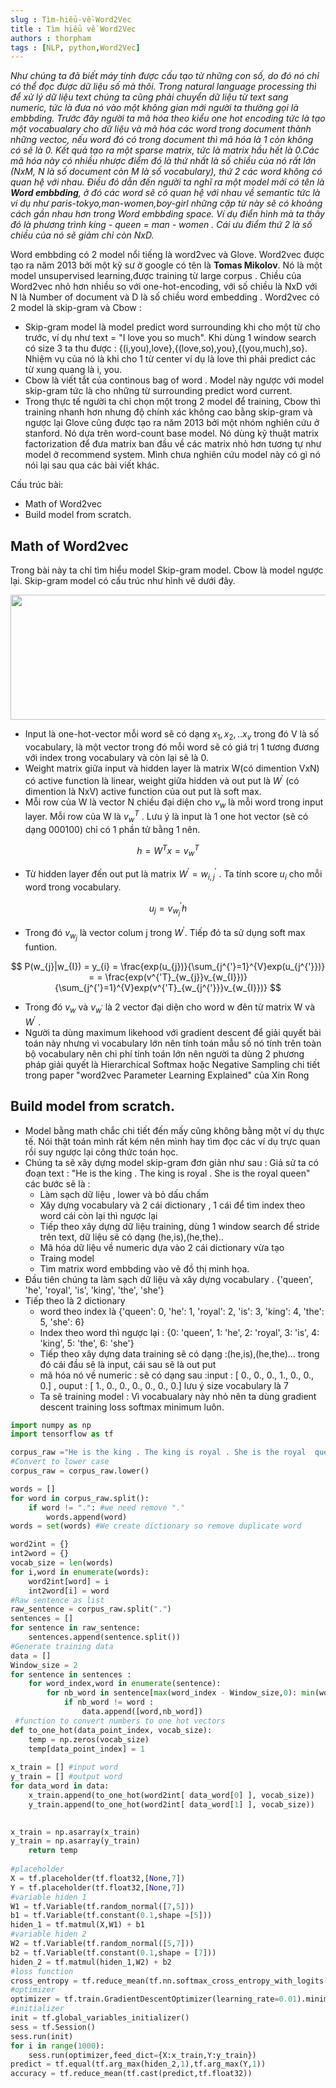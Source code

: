 ```yaml
--- 
slug : Tìm-hiểu-về-Word2Vec
title : Tìm hiểu về Word2Vec
authors : thorpham
tags : [NLP, python,Word2Vec]
---
```

*Như chúng ta đã biết máy tính được cấu tạo từ những con số, do đó nó chỉ có thể đọc được dữ liệu số mà thôi. Trong natural language processing
thì để xử lý dữ liệu text chúng ta cũng phải chuyển dữ liệu từ text sang numeric, tức là đưa nó vào một không gian mới người ta thường
gọi là embbding. Trước đây người ta mã hóa theo kiểu one hot encoding tức là tạo  một vocabualary cho dữ liệu và mã hóa các word trong document
thành những vectoc, nếu word đó có trong document thì mã hóa là 1 còn không có sẽ là 0. Kết quả tạo ra một sparse matrix, tức là matrix hầu hết 
là 0.Các mã hóa này có nhiều nhược điểm đó là thứ nhất là số chiều của nó rất lớn (NxM, N là số document còn M là số vocabulary), thứ 2 các word
không có quan hệ với nhau. Điều đó dẫn đến người ta nghĩ ra một model mới có tên là **Word embbding**, ở đó các word sẽ có quan hệ với nhau về semantic
tức là ví dụ như paris-tokyo,man-women,boy-girl những cặp từ này sẽ có khoảng cách gần nhau hơn trong Word embbding space. Ví dụ điển hình mà ta thây
đó là phương trình king - queen = man - women . Cái ưu điểm thứ 2 là số chiều của nó sẽ giảm chỉ còn NxD.*
<!--truncate-->
Word embbding có 2 model nổi tiếng là word2vec và Glove.
Word2vec được tạo ra năm 2013 bởi một kỹ sư ở google có tên là **Tomas Mikolov**. Nó là một model unsupervised learning,được training từ large corpus . Chiều của Word2vec nhỏ hơn nhiều so với one-hot-encoding, với số chiều là NxD với N là Number of document và D là số chiều word embedding . Word2vec có 2 model là skip-gram và Cbow :
* Skip-gram model là model predict word surrounding khi cho một từ cho trước, ví dụ như text = "I love you so much". Khi dùng 1 window search có size 3 ta thu được  : {(i,you),love},{(love,so),you},{(you,much),so}. Nhiệm vụ của nó là khi cho 1 từ center ví dụ là love thì phải predict các từ xung quang là i, you.
* Cbow là viết tắt của continous bag of word . Model này ngược với model skip-gram tức là cho những từ surrounding predict word current.
* Trong thực tế người ta chỉ chọn một trong  2 model để training, Cbow thì training nhanh hơn nhưng độ chính xác không cao bằng skip-gram và ngược lại
Glove cũng được tạo ra năm 2013 bởi một nhóm nghiên cứu ở stanford. Nó dựa trên word-count base model. Nó dùng kỹ thuật matrix factorization để đưa matrix ban đầu về các matrix nhỏ hơn tương tự như model ở recommend system. Mình chưa nghiên cứu model này có gì nó nói lại sau qua các bài viết khác.

Cấu trúc bài:
  * Math of Word2vec 
  * Build model from scratch.
## Math of Word2vec
Trong bài này ta chỉ tìm hiểu model Skip-gram model. Cbow là model ngược lại. Skip-gram model có cấu trúc như hình vẽ dưới đây.

<center>
   <img width="600" height="200" src={require('./word2vec1.jpg').default} />
</center>

* Input là one-hot-vector mỗi word sẽ có dạng ${x_{1},x_{2},..x_{v}}$ trong đó V là số vocabulary, là một vector trong đó mỗi word sẽ có
giá trị 1 tương đương với index trong vocabulary và còn lại sẽ là 0.
* Weight matrix giữa input và hidden layer là matrix W(có dimention VxN) có active function là linear, weight giữa hidden và out put là $W^{'}$ (có dimention là NxV) active function của out put là soft max.
* Mỗi row của W là vector N chiều đại diện cho $v_{w}$ là mỗi word trong input layer. Mỗi row của W là $v_{w}^{T}$ . Lưu ý là input là 1 one hot vector (sẽ có dạng 000100) chỉ có 1 phần tử bằng 1 nên.

$$
h = W^{T}x = v_{w}^{T}
$$

* Từ hidden layer đến out put là matrix $W^{'} = {w_{i,j}^{'}}$ . Ta tính score $u_{i}$ cho mỗi word trong vocabulary.

$$
u_{j} = v_{w_{j}}^{'}h
$$ 

* Trong đó $v_{w_{j}}$ là vector colum j trong $W^{'}$. Tiếp đó ta sử dụng soft max funtion.

$$ 
P(w_{j}|w_{I}) = y_{i} = \frac{exp(u_{j})}{\sum_{j^{'}=1}^{V}exp(u_{j^{'}})} = = \frac{exp(v^{'T}_{w_{j}}v_{w_{I}})}{\sum_{j^{'}=1}^{V}exp(v^{'T}_{w_{j^{'}}}v_{w_{I}})}
$$

* Trong đó $v_{w}$ và $v_{w^{'}}$ là 2 vector đại diện cho word w đên từ matrix W và $W^{'}$ .
* Người ta dùng maximum likehood với gradient descent để giải quyết bài toán này nhưng vì vocabulary lớn nên tính toán mẫu số nó tính trên toàn bộ vocabulary nên chi phí tính toán lớn nên người ta dùng 2 phương pháp giải quyết là Hierarchical Softmax hoặc Negative Sampling chi tiết trong paper "word2vec Parameter Learning Explained" của Xin Rong
## Build model from scratch.
* Model bằng math chắc chi tiết đến mấy cũng không bằng một ví dụ thực tế. Nói thật toán mình rất kém nên mình hay tìm đọc các ví dụ trực quan rồi suy ngược lại công thức toán học.
* Chúng ta sẽ xây dựng model skip-gram đơn giản như sau : Giả sử ta có đoạn text : "He is the king . The king is royal . She is the royal  queen" các bước sẽ là :
  * Làm sạch dữ liệu , lower và bỏ dấu chấm
  * Xây dựng vocabulary và 2 cái dictionary , 1 cái để tìm index theo word cái còn lại thì ngược lại
  * Tiếp theo xây dựng dữ liệu training, dùng 1 window search để stride trên text, dữ liệu sẽ có dạng  (he,is),(he,the)..
  * Mã hóa dữ liệu về numeric dựa vào 2 cái dictionary vừa tạo
  * Traing model
  * Tìm matrix word embbding vào vẽ đồ thị minh họa.
* Đầu tiên chúng ta làm sạch dữ liệu và xây dựng vocabulary . {'queen', 'he', 'royal', 'is', 'king', 'the', 'she'}
* Tiếp theo là 2 dictionary 
  * word theo index là {'queen': 0, 'he': 1, 'royal': 2, 'is': 3, 'king': 4, 'the': 5, 'she': 6}
  * Index theo word thì ngược lại : {0: 'queen', 1: 'he', 2: 'royal', 3: 'is', 4: 'king', 5: 'the', 6: 'she'}
  * Tiếp theo xây dựng data training sẽ có dạng :(he,is),(he,the)... trong đó cái đầu sẽ là input, cái sau sẽ là out put
  * mã hóa nó về numeric : sẽ có dạng sau :input : [ 0.,  0.,  0.,  1.,  0.,  0.,  0.] , ouput : [ 1.,  0.,  0.,  0.,  0.,  0.,  0.]
  lưu ý size vocabulary là 7
  * Ta sẽ training model : Vì vocabualary này nhỏ nên ta dùng gradient descent training loss softmax minimum luôn.
```python
import numpy as np
import tensorflow as tf

corpus_raw ="He is the king . The king is royal . She is the royal  queen"
#Convert to lower case
corpus_raw = corpus_raw.lower()

words = []
for word in corpus_raw.split():
    if word != ".": #we need remove "."
        words.append(word)
words = set(words) #We create dictionary so remove duplicate word

word2int = {}
int2word = {}
vocab_size = len(words)
for i,word in enumerate(words):
    word2int[word] = i
    int2word[i] = word
#Raw sentence as list 
raw_sentence = corpus_raw.split(".")
sentences = []
for sentence in raw_sentence:
    sentences.append(sentence.split())
#Generate training data
data = []
Window_size = 2
for sentence in sentences :
    for word_index,word in enumerate(sentence):
        for nb_word in sentence[max(word_index - Window_size,0): min(word_index+ Window_size,len(sentence)) +1 ]:
            if nb_word != word :
                data.append([word,nb_word]) 
 #function to convert numbers to one hot vectors
def to_one_hot(data_point_index, vocab_size):
    temp = np.zeros(vocab_size)
    temp[data_point_index] = 1
    
x_train = [] #input word
y_train = [] #output word
for data_word in data:
    x_train.append(to_one_hot(word2int[ data_word[0] ], vocab_size))
    y_train.append(to_one_hot(word2int[ data_word[1] ], vocab_size))
  

x_train = np.asarray(x_train)
y_train = np.asarray(y_train)
    return temp  
    
#placeholder
X = tf.placeholder(tf.float32,[None,7])
Y = tf.placeholder(tf.float32,[None,7])
#variable hiden 1
W1 = tf.Variable(tf.random_normal([7,5]))
b1 = tf.Variable(tf.constant(0.1,shape =[5]))
hiden_1 = tf.matmul(X,W1) + b1
#variable hiden 2
W2 = tf.Variable(tf.random_normal([5,7]))
b2 = tf.Variable(tf.constant(0.1,shape = [7]))
hiden_2 = tf.matmul(hiden_1,W2) + b2
#loss function
cross_entropy = tf.reduce_mean(tf.nn.softmax_cross_entropy_with_logits(labels = Y,logits=hiden_2))
#optimizer
optimizer = tf.train.GradientDescentOptimizer(learning_rate=0.01).minimize(cross_entropy)
#initializer
init = tf.global_variables_initializer()
sess = tf.Session()
sess.run(init)
for i in range(1000):
    sess.run(optimizer,feed_dict={X:x_train,Y:y_train})
predict = tf.equal(tf.arg_max(hiden_2,1),tf.arg_max(Y,1))
accuracy = tf.reduce_mean(tf.cast(predict,tf.float32))
```